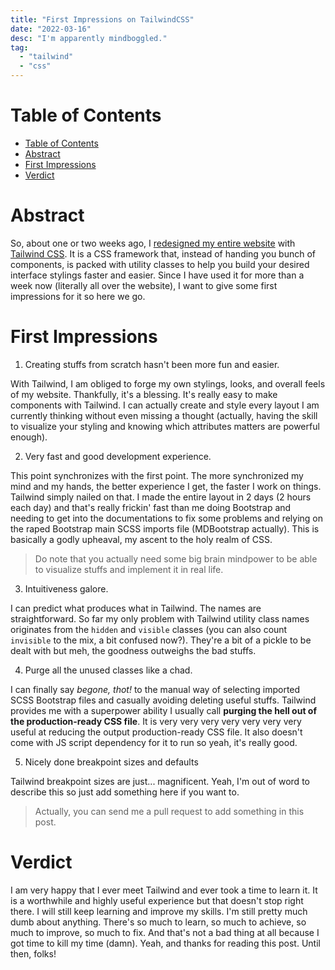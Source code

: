 ```yaml
---
title: "First Impressions on TailwindCSS"
date: "2022-03-16"
desc: "I'm apparently mindboggled."
tag:
  - "tailwind"
  - "css"
---
```


# Table of Contents

- [Table of Contents](#table-of-contents)
- [Abstract](#abstract)
- [First Impressions](#first-impressions)
- [Verdict](#verdict)

# Abstract

So, about one or two weeks ago, I [redesigned my entire website](https://github.com/irvanmalik48/blog/commit/1559253fb4970a5de36d8bbc526712bc2cf544bf) with [Tailwind CSS](https://tailwindcss.com/). It is a CSS framework that, instead of handing you bunch of components, is packed with utility classes to help you build your desired interface stylings faster and easier. Since I have used it for more than a week now (literally all over the website), I want to give some first impressions for it so here we go.

# First Impressions

1. Creating stuffs from scratch hasn't been more fun and easier.

With Tailwind, I am obliged to forge my own stylings, looks, and overall feels of my website. Thankfully, it's a blessing. It's really easy to make components with Tailwind. I can actually create and style every layout I am currently thinking without even missing a thought (actually, having the skill to visualize your styling and knowing which attributes matters are powerful enough).

2. Very fast and good development experience.

This point synchronizes with the first point. The more synchronized my mind and my hands, the better experience I get, the faster I work on things. Tailwind simply nailed on that. I made the entire layout in 2 days (2 hours each day) and that's really frickin' fast than me doing Bootstrap and needing to get into the documentations to fix some problems and relying on the raped Bootstrap main SCSS imports file (MDBootstrap actually). This is basically a godly upheaval, my ascent to the holy realm of CSS.

> Do note that you actually need some big brain mindpower to be able to visualize stuffs and implement it in real life.

3. Intuitiveness galore.

I can predict what produces what in Tailwind. The names are straightforward. So far my only problem with Tailwind utility class names originates from the `hidden` and `visible` classes (you can also count `invisible` to the mix, a bit confused now?). They're a bit of a pickle to be dealt with but meh, the goodness outweighs the bad stuffs.

4. Purge all the unused classes like a chad.

I can finally say _begone, thot!_ to the manual way of selecting imported SCSS Bootstrap files and casually avoiding deleting useful stuffs. Tailwind provides me with a superpower ability I usually call **purging the hell out of the production-ready CSS file**. It is very very very very very very very useful at reducing the output production-ready CSS file. It also doesn't come with JS script dependency for it to run so yeah, it's really good.

5. Nicely done breakpoint sizes and defaults

Tailwind breakpoint sizes are just... magnificent. Yeah, I'm out of word to describe this so just add something here if you want to.

> Actually, you can send me a pull request to add something in this post.

# Verdict

I am very happy that I ever meet Tailwind and ever took a time to learn it. It is a worthwhile and highly useful experience but that doesn't stop right there. I will still keep learning and improve my skills. I'm still pretty much dumb about anything. There's so much to learn, so much to achieve, so much to improve, so much to fix. And that's not a bad thing at all because I got time to kill my time (damn). Yeah, and thanks for reading this post. Until then, folks!
